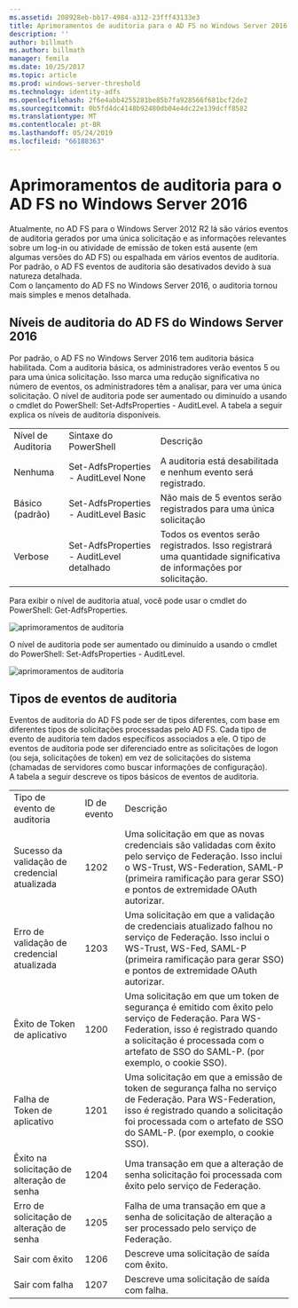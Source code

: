```yaml
---
ms.assetid: 208928eb-bb17-4984-a312-23fff43133e3
title: Aprimoramentos de auditoria para o AD FS no Windows Server 2016
description: ''
author: billmath
ms.author: billmath
manager: femila
ms.date: 10/25/2017
ms.topic: article
ms.prod: windows-server-threshold
ms.technology: identity-adfs
ms.openlocfilehash: 2f6e4abb4255281be85b7fa928566f681bcf2de2
ms.sourcegitcommit: 0b5fd4dc4148b92480db04e4dc22e139dcff8582
ms.translationtype: MT
ms.contentlocale: pt-BR
ms.lasthandoff: 05/24/2019
ms.locfileid: "66188363"
---
```

# <a name="auditing-enhancements-to-ad-fs-in-windows-server-2016"></a>Aprimoramentos de auditoria para o AD FS no Windows Server 2016


Atualmente, no AD FS para o Windows Server 2012 R2 lá são vários eventos de auditoria gerados por uma única solicitação e as informações relevantes sobre um log-in ou atividade de emissão de token está ausente (em algumas versões do AD FS) ou espalhada em vários eventos de auditoria. Por padrão, o AD FS eventos de auditoria são desativados devido à sua natureza detalhada.  
    Com o lançamento do AD FS no Windows Server 2016, o auditoria tornou mais simples e menos detalhada.  
  
## <a name="auditing-levels-in-ad-fs-for-windows-server-2016"></a>Níveis de auditoria do AD FS do Windows Server 2016  
Por padrão, o AD FS no Windows Server 2016 tem auditoria básica habilitada.  Com a auditoria básica, os administradores verão eventos 5 ou para uma única solicitação.  Isso marca uma redução significativa no número de eventos, os administradores têm a analisar, para ver uma única solicitação.   O nível de auditoria pode ser aumentado ou diminuído a usando o cmdlet do PowerShell:  Set-AdfsProperties - AuditLevel.  A tabela a seguir explica os níveis de auditoria disponíveis.  
  
||||  
|-|-|-|  
|Nível de Auditoria|Sintaxe do PowerShell|Descrição|  
|Nenhuma|Set-AdfsProperties - AuditLevel None|A auditoria está desabilitada e nenhum evento será registrado.|  
|Básico (padrão)|Set-AdfsProperties - AuditLevel Basic|Não mais de 5 eventos serão registrados para uma única solicitação|  
|Verbose|Set-AdfsProperties - AuditLevel detalhado|Todos os eventos serão registrados.  Isso registrará uma quantidade significativa de informações por solicitação.|  
  
Para exibir o nível de auditoria atual, você pode usar o cmdlet do PowerShell:  Get-AdfsProperties.  
  
![aprimoramentos de auditoria](media/Auditing-Enhancements-to-AD-FS-in-Windows-Server-2016/ADFS_Audit_1.PNG)  
  
O nível de auditoria pode ser aumentado ou diminuído a usando o cmdlet do PowerShell:  Set-AdfsProperties - AuditLevel.  
  
![aprimoramentos de auditoria](media/Auditing-Enhancements-to-AD-FS-in-Windows-Server-2016/ADFS_Audit_2.png)  
  
## <a name="types-of-audit-events"></a>Tipos de eventos de auditoria  
Eventos de auditoria do AD FS pode ser de tipos diferentes, com base em diferentes tipos de solicitações processadas pelo AD FS. Cada tipo de evento de auditoria tem dados específicos associados a ele.  O tipo de eventos de auditoria pode ser diferenciado entre as solicitações de logon (ou seja, solicitações de token) em vez de solicitações do sistema (chamadas de servidores como buscar informações de configuração).    
  A tabela a seguir descreve os tipos básicos de eventos de auditoria.  
  
||||  
|-|-|-|  
|Tipo de evento de auditoria|ID de evento|Descrição|  
|Sucesso da validação de credencial atualizada|1202|Uma solicitação em que as novas credenciais são validadas com êxito pelo serviço de Federação. Isso inclui o WS-Trust, WS-Federation, SAML-P (primeira ramificação para gerar SSO) e pontos de extremidade OAuth autorizar.|  
|Erro de validação de credencial atualizada|1203|Uma solicitação em que a validação de credenciais atualizado falhou no serviço de Federação. Isso inclui o WS-Trust, WS-Fed, SAML-P (primeira ramificação para gerar SSO) e pontos de extremidade OAuth autorizar.|  
|Êxito de Token de aplicativo|1200|Uma solicitação em que um token de segurança é emitido com êxito pelo serviço de Federação. Para WS-Federation, isso é registrado quando a solicitação é processada com o artefato de SSO do SAML-P. (por exemplo, o cookie SSO).|  
|Falha de Token de aplicativo|1201|Uma solicitação em que a emissão de token de segurança falha no serviço de Federação. Para WS-Federation, isso é registrado quando a solicitação foi processada com o artefato de SSO do SAML-P. (por exemplo, o cookie SSO).|  
|Êxito na solicitação de alteração de senha|1204|Uma transação em que a alteração de senha solicitação foi processada com êxito pelo serviço de Federação.|  
|Erro de solicitação de alteração de senha|1205|Falha de uma transação em que a senha de solicitação de alteração a ser processado pelo serviço de Federação.| 
|Sair com êxito|1206|Descreve uma solicitação de saída com êxito.|  
|Sair com falha|1207|Descreve uma solicitação de saída com falha.|  

  



